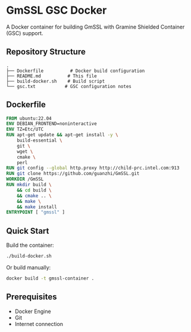 # GmSSL GSC Docker

A Docker container for building GmSSL with Gramine Shielded Container (GSC) support.

## Repository Structure

```
.
├── Dockerfile          # Docker build configuration
├── README.md          # This file
├── build-docker.sh    # Build script
└── gsc.txt           # GSC configuration notes
```

## Dockerfile

```dockerfile
FROM ubuntu:22.04
ENV DEBIAN_FRONTEND=noninteractive
ENV TZ=Etc/UTC
RUN apt-get update && apt-get install -y \
    build-essential \
    git \
    wget \
    cmake \
    perl 
RUN git config --global http.proxy http://child-prc.intel.com:913
RUN git clone https://github.com/guanzhi/GmSSL.git
WORKDIR /GmSSL
RUN mkdir build \
    && cd build \
    && cmake .. \
    && make \
    && make install
ENTRYPOINT [ "gmssl" ]
```

## Quick Start

Build the container:
```bash
./build-docker.sh
```

Or build manually:
```bash
docker build -t gmssl-container .
```

## Prerequisites

- Docker Engine
- Git
- Internet connection
